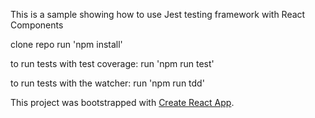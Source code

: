
This is a sample showing how to use Jest testing framework with React Components

clone repo
run 'npm install'

to run tests with test coverage:
run 'npm run test'

to run tests with the watcher:
run 'npm run tdd'



This project was bootstrapped with [Create React App](https://github.com/facebookincubator/create-react-app).